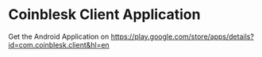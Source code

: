 # Coinblesk Client Application

Get the Android Application on 
https://play.google.com/store/apps/details?id=com.coinblesk.client&hl=en

